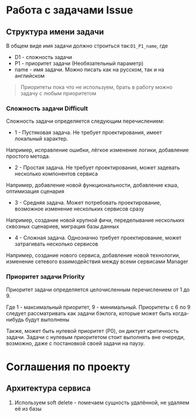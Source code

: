 ﻿# Работа с задачами Issue

## Структура имени задачи

В общем виде имя задачи должно строиться так:`D1_P1_name`, где

* D1 - сложность задачи
* P1 - приоритет задачи (Необязательный параметр)
* name - имя задачи. Можно писать как на русском, так и на английском

> Приоритеты пока что не используем, брать в работу можно задачу с любым приоритетом

### Сложность задачи Difficult

Сложность задачи определяется следующим перечислением:

* 1 - Пустяковая задача. Не требует проектирования, имеет локальный характер.

Например, исправление ошибки, лёгкое изменение логики, добавление простого метода.

* 2 - Простая задача. Не требует проектирования, может задевать несколько компонентов сервиса

Например, добавление новой функциональности, добавление кэша, оптимизация сценария

* 3 - Средняя задача. Может потребовать проектирование, возможное изменение нескольких сервисов сразу

Например, создание новой крупной фичи, переделывание нескольких сквозных сценариев, миграция базы данных

* 4 - Сложная задача. Однозначно требует проектирование, может затрагивать несколько сервисов

Например, создание нового сервиса, добавление новой технологии, изменение сетевого взаимодействия между всеми сервисами
Manager

### Приоритет задачи Priority

Приоритет задачи определяется целочисленным перечислением от 1 до 9.

Где 1 - максимальный приоритет, 9 - минимальный.
Приоритеты с 6 по 9 следует рассматривать как задачи бэклога, которые может быть когда-нибудь будут выполнены

Также, может быть нулевой приоритет (P0), он диктует критичность задачи. Задачи с нулевым приоритетом стоит выполнять
вне очереди, возможно, даже с постановкой своей задачи на паузу.

# Соглашения по проекту

## Архитектура сервиса

1. Используем soft delete - помечаем сущность удалённой, не удаляем её из базы